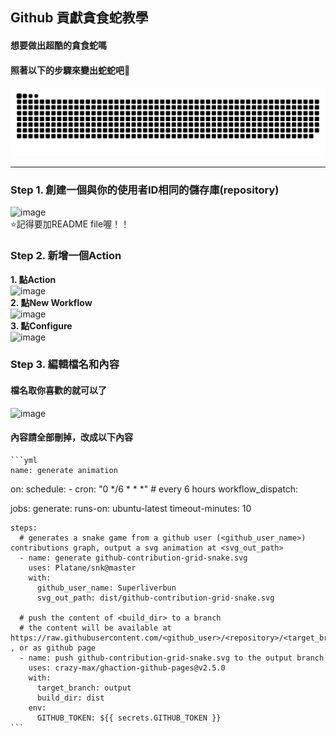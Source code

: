 ## Github 貢獻貪食蛇教學

#### 想要做出超酷的貪食蛇嗎
#### 照著以下的步驟來變出蛇蛇吧🐍
![](https://github.com/Superliverbun/Superliverbun/blob/output/github-contribution-grid-snake.svg)

-----
### Step 1. 創建一個與你的使用者ID相同的儲存庫(repository)
![image](https://github.com/Superliverbun/Github-greedy-snake/assets/113052517/64bd9697-18d7-46a1-a608-a33f64c9f82a)</br>
⭐記得要加README file喔！！

### Step 2. 新增一個Action
**1. 點Action**</br>
![image](https://github.com/Superliverbun/Github-greedy-snake/assets/113052517/26220c5a-6c98-4f40-9f68-5a5b35877824)</br>
**2. 點New Workflow**</br>
![image](https://github.com/Superliverbun/Github-greedy-snake/assets/113052517/84d1e05b-31cd-409f-bb91-22fb58f74930)</br>
**3. 點Configure**</br>
![image](https://github.com/Superliverbun/Github-greedy-snake/assets/113052517/c974c59d-b36d-4a52-b096-0734cef0eb0b)</br>


### Step 3. 編輯檔名和內容

#### 檔名取你喜歡的就可以了
![image](https://github.com/Superliverbun/Github-greedy-snake/assets/113052517/bd4d2ce0-9c6d-4a52-8f80-080a4e938251)
#### 內容請全部刪掉，改成以下內容
    ```yml
    name: generate animation

on:
  schedule:
    - cron: "0 */6 * * *" # every 6 hours
  workflow_dispatch:

jobs:
  generate:
    runs-on: ubuntu-latest
    timeout-minutes: 10

    steps:
      # generates a snake game from a github user (<github_user_name>) contributions graph, output a svg animation at <svg_out_path>
      - name: generate github-contribution-grid-snake.svg
        uses: Platane/snk@master
        with:
          github_user_name: Superliverbun
          svg_out_path: dist/github-contribution-grid-snake.svg

      # push the content of <build_dir> to a branch
      # the content will be available at https://raw.githubusercontent.com/<github_user>/<repository>/<target_branch>/<file> , or as github page
      - name: push github-contribution-grid-snake.svg to the output branch
        uses: crazy-max/ghaction-github-pages@v2.5.0
        with:
          target_branch: output
          build_dir: dist
        env:
          GITHUB_TOKEN: ${{ secrets.GITHUB_TOKEN }}
    ```
